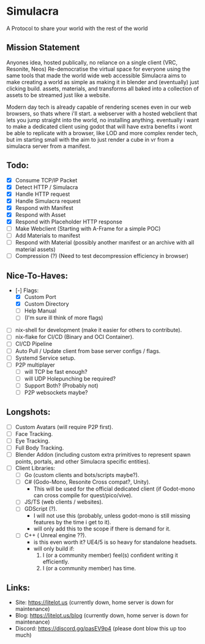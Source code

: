 # Simulacra
A Protocol to share your world with the rest of the world

## Mission Statement
Anyones idea, hosted publically, no reliance on a single client (VRC, Resonite, Neos)
Re-democratise the virtual space for everyone using the same tools that made the world wide web accessible
Simulacra aims to make creating a world as simple as making it in blender and (eventually) just clicking build.
assets, materials, and transforms all baked into a collection of assets to be streamed just like a website.

Modern day tech is already capable of rendering scenes even in our web browsers, so thats where i'll start.
a webserver with a hosted webclient that lets you jump straight into the world, no installing anything.
eventually i want to make a dedicated client using godot that will have extra benefits i wont be able to
replicate with a browser, like LOD and more complex render tech, but im starting small with the aim to just
render a cube in vr from a simulacra server from a manifest.

## Todo:
- [x] Consume TCP/IP Packet
- [x] Detect HTTP / Simulacra
- [x] Handle HTTP request
- [x] Handle Simulacra request
- [x] Respond with Manifest
- [x] Respond with Asset
- [x] Respond with Placeholder HTTP response
- [ ] Make Webclient (Starting with A-Frame for a simple POC)
- [ ] Add Materials to manifest
- [ ] Respond with Material (possibly another manifest or an archive with all material assets)
- [ ] Compression (?) (Need to test decompression efficiency in browser)

## Nice-To-Haves:
- [-] Flags: 
  - [x] Custom Port
  - [x] Custom Directory
  - [ ] Help Manual
  - [ ] (I'm sure ill think of more flags)

- [ ] nix-shell for development (make it easier for others to contribute).
- [ ] nix-flake for CI/CD (Binary and OCI Container).
- [ ] CI/CD Pipeline
- [ ] Auto Pull / Update client from base server configs / flags.
- [ ] Systemd Service setup.
- [ ] P2P multiplayer
  - [ ] will TCP be fast enough?
  - [ ] will UDP Holepunching be required?
  - [ ] Support Both? (Probably not)
  - [ ] P2P websockets maybe?

## Longshots:
- [ ] Custom Avatars (will require P2P first).
- [ ] Face Tracking.
- [ ] Eye Tracking.
- [ ] Full Body Tracking.
- [ ] Blender Addon (including custom extra primitives to represent spawn points, portals, and other Simulacra specific entities).
- [ ] Client Libraries:
  - [ ] Go (custom clients and bots/scripts maybe?).
  - [ ] C# (Godo-Mono, Resonite Cross compat?, Unity).
    - This will be used for the official dedicated client (if Godot-mono can cross compile for quest/pico/vive).
  - [ ] JS/TS (web clients / websites).
  - [ ] GDScript (?).
    - I will not use this (probably, unless godot-mono is still missing features by the time i get to it).
    - will only add this to the scope if there is demand for it.
  - [ ] C++ ( Unreal engine ??).
    - is this even worth it? UE4/5 is so heavy for standalone headsets.
    - will only build if:
      1. I (or a community member) feel(s) confident writing it efficiently.
      2. I (or a community member) has time.

## Links:
  - Site: https://litelot.us (currently down, home server is down for maintenance)
  - Blog: https://litelot.us/blog (currently down, home server is down for maintenance)
  - Discord: https://discord.gg/pasEV9p4 (please dont blow this up too much)
